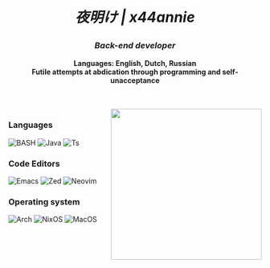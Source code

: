 <div align="center">

<h1 align="center">
  
 *夜明け | x44annie*

</h1> 

### *Back-end  developer*


**Languages: English, Dutch, Russian**<br>
**Futile attempts at abdication through programming and self-unacceptance**

<br>
<br>
</div>

<img align="right" src="https://cdn.discordapp.com/attachments/1038168806540976130/1266802207781818448/1ee9230e9eb34bc9affd8d8df5c4b037.jpg?ex=66a678fe&is=66a5277e&hm=2515148119590e298aa6c207b7b33f7bfebadeac3aa772cee07cebd36486365f&&f=1&nofb=1" width="300" height="300px">


### Languages
![BASH](https://img.shields.io/badge/Bash%20-FFFFFF?style=for-the-badge&logo=gnu-bash&logoColor=000000)
![Java](https://img.shields.io/badge/Java%20-FFFFFF?style=for-the-badge&logo=oracle&logoColor=000000)
![Ts](https://img.shields.io/badge/TypeScript%20-FFFFFF?style=for-the-badge&logo=typescript&logoColor=000000)

### Code Editors  
![Emacs](https://img.shields.io/badge/%20Emacs-FFFFFF?style=for-the-badge&logo=gnuemacs&logoColor=000000)
![Zed](https://img.shields.io/badge/%20Zed-FFFFFF?style=for-the-badge&logo=zed-industries&logoColor=000000)
![Neovim](https://img.shields.io/badge/%20Neovim-FFFFFF?style=for-the-badge&logo=neovim&logoColor=000000)


### Operating system
![Arch](https://img.shields.io/badge/Arch%20-FFFFFF?style=for-the-badge&logo=arch-linux&logoColor=000000)
![NixOS](https://img.shields.io/badge/NixOS%20-FFFFFF?style=for-the-badge&logo=nixos&logoColor=000000)
![MacOS](https://img.shields.io/badge/MacOS%20-FFFFFF?style=for-the-badge&logo=macos&logoColor=000000)
